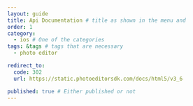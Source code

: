 ```yaml
---
layout: guide
title: Api Documentation # title as shown in the menu and 
order: 1
category: 
  - ios # One of the categories
tags: &tags # tags that are necessary
  - photo editor 

redirect_to: 
  code: 302 
  url: https://static.photoeditorsdk.com/docs/html5/v3_6

published: true # Either published or not 
---
```

